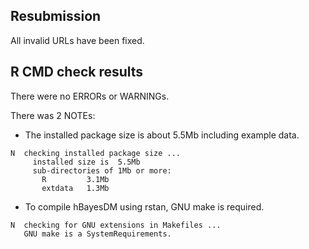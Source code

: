 ## Resubmission

All invalid URLs have been fixed.

## R CMD check results

There were no ERRORs or WARNINGs. 

There was 2 NOTEs:

- The installed package size is about 5.5Mb including example data.
```
N  checking installed package size ...
     installed size is  5.5Mb
     sub-directories of 1Mb or more:
       R         3.1Mb
       extdata   1.3Mb
```
- To compile hBayesDM using rstan, GNU make is required.
```
N  checking for GNU extensions in Makefiles ...
   GNU make is a SystemRequirements.
```
